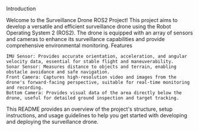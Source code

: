 Introduction

Welcome to the Surveillance Drone ROS2 Project! This project aims to develop a versatile and efficient surveillance drone using the Robot Operating System 2 (ROS2). The drone is equipped with an array of sensors and cameras to enhance its surveillance capabilities and provide comprehensive environmental monitoring.
Features

    IMU Sensor: Provides accurate orientation, acceleration, and angular velocity data, essential for stable flight and maneuverability.
    Sonar Sensor: Measures distance to objects and terrain, enabling obstacle avoidance and safe navigation.
    Front Camera: Captures high-resolution video and images from the drone's forward-facing perspective, suitable for real-time monitoring and recording.
    Bottom Camera: Provides visual data of the area directly below the drone, useful for detailed ground inspection and target tracking.

This README provides an overview of the project's structure, setup instructions, and usage guidelines to help you get started with developing and deploying the surveillance drone.
